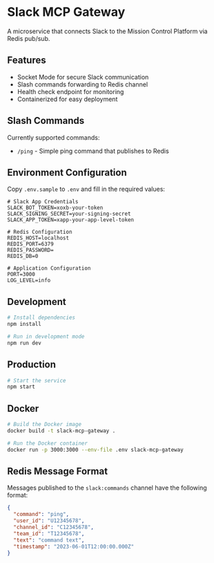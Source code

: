 # Slack MCP Gateway

A microservice that connects Slack to the Mission Control Platform via Redis pub/sub.

## Features

- Socket Mode for secure Slack communication
- Slash commands forwarding to Redis channel
- Health check endpoint for monitoring
- Containerized for easy deployment

## Slash Commands

Currently supported commands:

- `/ping` - Simple ping command that publishes to Redis

## Environment Configuration

Copy `.env.sample` to `.env` and fill in the required values:

```
# Slack App Credentials
SLACK_BOT_TOKEN=xoxb-your-token
SLACK_SIGNING_SECRET=your-signing-secret
SLACK_APP_TOKEN=xapp-your-app-level-token

# Redis Configuration
REDIS_HOST=localhost
REDIS_PORT=6379
REDIS_PASSWORD=
REDIS_DB=0

# Application Configuration
PORT=3000
LOG_LEVEL=info
```

## Development

```bash
# Install dependencies
npm install

# Run in development mode
npm run dev
```

## Production

```bash
# Start the service
npm start
```

## Docker

```bash
# Build the Docker image
docker build -t slack-mcp-gateway .

# Run the Docker container
docker run -p 3000:3000 --env-file .env slack-mcp-gateway
```

## Redis Message Format

Messages published to the `slack:commands` channel have the following format:

```json
{
  "command": "ping",
  "user_id": "U12345678",
  "channel_id": "C12345678",
  "team_id": "T12345678",
  "text": "command text",
  "timestamp": "2023-06-01T12:00:00.000Z"
}
```